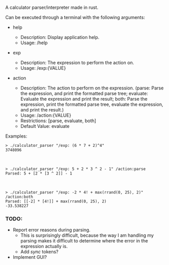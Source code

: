 A calculator parser/interpreter made in rust.

Can be executed through a terminal with the following arguments:

- help
    - Description: Display application help.
    - Usage: /help

- exp
    - Description: The expression to perform the action on.
    - Usage: /exp:{VALUE}

- action
    - Description: The action to perform on the expression. (parse: Parse the expression, and print the formatted parse tree; evaluate: Evaluate the expression and print the result; both: Parse the expression, print the formatted parse tree, evaluate the expression, and print the result.)
    - Usage: /action:{VALUE}
    - Restrictions: [parse, evaluate, both]
    - Default Value: evaluate

Examples:

    > ./calculator_parser "/exp: (6 * 7 + 2)^4"
    3748096

<br />
	
    > ./calculator_parser "/exp: 5 + 2 * 3 ^ 2 - 1" /action:parse
    Parsed: 5 + [2 * [3 ^ 2]] - 1

<br />
	
    > ./calculator_parser "/exp: -2 * 4! + max(rrand(0, 25), 2)" /action:both
    Parsed: [[-2] * [4!]] + max(rrand(0, 25), 2)
    -33.538227
 
### TODO:

  - Report error reasons during parsing.
    - This is surprisingly difficult, because the way I am handling my parsing makes it difficult to determine where the error in the expression actually is.
    - Add *sync* tokens?
  - Implement GUI?